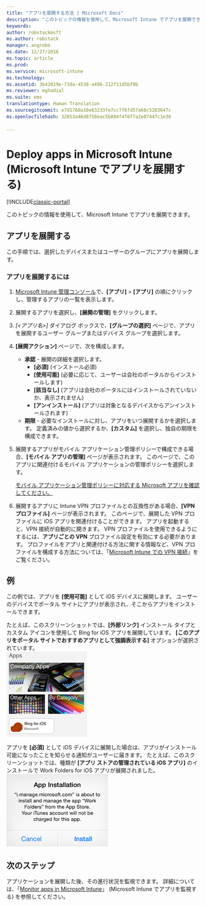 ```yaml
---
title: "アプリを展開する方法 | Microsoft Docs"
description: "このトピックの情報を使用して、Microsoft Intune でアプリを展開できます。"
keywords: 
author: robstackmsft
ms.author: robstack
manager: angrobe
ms.date: 12/27/2016
ms.topic: article
ms.prod: 
ms.service: microsoft-intune
ms.technology: 
ms.assetid: 3b42019e-73da-4538-a496-212f11d5bf9b
ms.reviewer: mghadial
ms.suite: ems
translationtype: Human Translation
ms.sourcegitcommit: e7d1760a10e63233fe7cc7f6fd57a68c5283647c
ms.openlocfilehash: 32653a46d8758eac5b884f4f6f7a2e07447c1e36

---
```

# <a name="deploy-apps-in-microsoft-intune"></a>Deploy apps in Microsoft Intune (Microsoft Intune でアプリを展開する)

[!INCLUDE[classic-portal](../includes/classic-portal.md)]

このトピックの情報を使用して、Microsoft Intune でアプリを展開できます。


## <a name="deploy-an-app"></a>アプリを展開する
この手順では、選択したデバイスまたはユーザーのグループにアプリを展開します。

### <a name="to-deploy-an-app"></a>アプリを展開するには

1. [Microsoft Intune 管理コンソール](https://manage.microsoft.com)で、**[アプリ]** &gt; **[アプリ]** の順にクリックし、管理するアプリの一覧を表示します。

2.  展開するアプリを選択し、**[展開の管理]** をクリックします。

3.  *[&lt;アプリ名&gt;]* ダイアログ ボックスで、**[グループの選択]** ページで、アプリを展開するユーザー グループまたはデバイス グループを選択します。

4.  **[展開アクション]** ページで、次を構成します。

    - **承認** - 展開の詳細を選択します。
        - **[必須]** (インストール必須)
        - **[使用可能]** (必要に応じて、ユーザーは会社のポータルからインストールします)
        - **[該当なし]** (アプリは会社のポータルにはインストールされていないか、表示されません)
        - **[アンインストール]** (アプリは対象となるデバイスからアンインストールされます)
    - **期限** - 必要なインストールに対し、アプリをいつ展開するかを選択します。 定義済みの値から選択するか、**[カスタム]** を選択し、独自の期限を構成できます。

5. 展開するアプリがモバイル アプリケーション管理ポリシーで構成できる場合、**[モバイル アプリの管理]** ページが表示されます。 このページで、このアプリに関連付けるモバイル アプリケーションの管理ポリシーを選択します。

    [モバイル アプリケーション管理ポリシーに対応する Microsoft アプリを確認してください。](https://www.microsoft.com/en-us/server-cloud/products/microsoft-intune/partners.aspx)

6. 展開するアプリに Intune VPN プロファイルとの互換性がある場合、**[VPN プロファイル]** ページが表示されます。 このページで、展開した VPN プロファイルに iOS アプリを関連付けることができます。 アプリを起動すると、VPN 接続が自動的に開きます。 VPN プロファイルを使用できるようにするには、**アプリごとの VPN** プロファイル設定を有効にする必要があります。
 プロファイルをアプリと関連付ける方法に関する情報など、VPN プロファイルを構成する方法については、「[Microsoft Intune での VPN 接続](vpn-connections-in-microsoft-intune.md)」をご覧ください。

<!---
>[!TIP]
>If an end user previously installed an iOS app and you now deploy it with a deployment action of **Available**, Intune will automatically begin to manage that app with no further action required by you, or the end-user.
--->

## <a name="example"></a>例

この例では、アプリを **[使用可能]** として iOS デバイスに展開します。
ユーザーのデバイスでポータル サイトにアプリが表示され、そこからアプリをインストールできます。

たとえば、このスクリーンショットでは、**[外部リンク]** インストール タイプとカスタム アイコンを使用して Bing for iOS アプリを展開しています。 **[このアプリをポータル サイトでおすすめアプリとして強調表示する]** オプションが選択されています。  
![iOS の使用可能アプリ](./media/available-install-on-iOS.png)

アプリを **[必須]** として iOS デバイスに展開した場合は、アプリがインストール可能になったことを知らせる通知がユーザーに届きます。 たとえば、このスクリーンショットでは、種類が **[アプリ ストアの管理されている iOS アプリ]** のインストールで Work Folders for iOS アプリが展開されました。  
![iOS の必須アプリ](./media/iOS-Required-install.PNG)

## <a name="next-steps"></a>次のステップ

アプリケーションを展開した後、その進行状況を監視できます。 詳細については、「[Monitor apps in Microsoft Intune](monitor-apps-in-microsoft-intune.md)」 (Microsoft Intune でアプリを監視する) を参照してください。



<!--HONumber=Dec16_HO5-->


